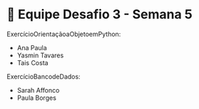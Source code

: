 # 📢 Equipe Desafio 3 - Semana 5

ExercícioOrientaçãoaObjetoemPython:
  - Ana Paula
  - Yasmin Tavares
  - Tais Costa

ExercícioBancodeDados:
 - Sarah Affonco 
 - Paula Borges
